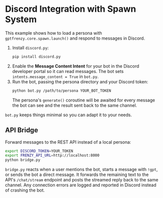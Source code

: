 # Discord Integration with Spawn System

This example shows how to load a persona with `gptfrenzy.core.spawn.launch()`
and respond to messages in Discord.

1. Install `discord.py`:
   ```bash
   pip install discord.py
   ```
2. Enable the **Message Content Intent** for your bot in the Discord
   developer portal so it can read messages. The bot sets
   `intents.message_content = True` in `bot.py`.
3. Run the bot, passing the persona directory and your Discord token:
   ```bash
   python bot.py /path/to/persona YOUR_BOT_TOKEN
   ```
   The persona's `generate()` coroutine will be awaited for every message
   the bot can see and the result sent back to the same channel.

`bot.py` keeps things minimal so you can adapt it to your needs.

## API Bridge

Forward messages to the REST API instead of a local persona:

```bash
export DISCORD_TOKEN=YOUR_TOKEN
export FRENZY_API_URL=http://localhost:8000
python bridge.py
```

`bridge.py` reacts when a user mentions the bot, starts a message with `!gpt`,
or sends the bot a direct message. It forwards the remaining text to the API's
`/chat/stream` endpoint and posts the streamed reply back to the same channel.
Any connection errors are logged and reported in Discord instead of crashing
the bot.
